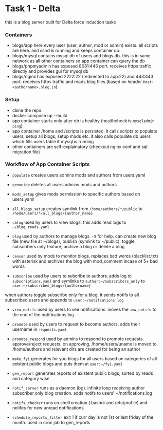 # Task 1 - Delta
this is a blog server built for Delta force induction tasks

### Containers
- blogs/app
    here every user (user, author, mod or admin) exists. all scripts are here. and sshd is running and keeps container up.
- blogs/mysql
    contains mysql db of users and blogs db. this is in same network as all other containers so app container can query the db
- blogs/phpmyadmin
    has exposed 8081:443 port. receives https traffic directly and provides gui for mysql db
- blogs/nginx
    has exposed 2222:22 (redirected to app:22) and 443:443 port. receives https traffic and reads blog files (based on header `Host: <authorname>.blog.in`)

### Setup
- clone the repo
- docker compose up --build
- app container starts only after db is healthy (healthcheck is `mysqladmin ping`)
- app container /home and /scripts is persisted. it calls scripts to populate users, setup all blogs, setup mods etc. it also calls populate db users which fills users table if mysql is running
- other containers are self-explainatory (checkout nginx conf and sql migration file)

### Workflow of App Container Scripts

- `populate` creates users admins mods and authors from users.yaml
- `genocide` deletes all users admins mods and authors
- `mods_setup` gives mods permission to specific authors based on users.yaml
- `all_blogs_setup` creates symlink from `/home/authors/*/public` to `/home/users/*/all_blogs/{author_name}`

- `cblog` used by users to view blogs. this adds read logs to `~/blog_reads.yaml`
- `blog` used by authors to manage blogs. -h for help. can create new blog file (new file at ~/blogs), publish (symlink to ~/public), toggle subscribers only feature, archive a blog or delete a blog
- `censor` used by mods to monitor blogs. replaces bad words (blacklist.txt) with asterisk and archives the blog with mod_comment incase of 5+ bad words
- `subscribe` used by users to subcribe to authors. adds log to `subscriptions.yaml` and symlinks to `author:~/subscribers_only` to `user:~/subscribed_blogs/{authorname}`

when authors toggle subscribe only for a blog, it sends notifs to all subscribed users and appends to `user:~/notifcations.log`

- `view_notifs` used by users to see notifications. moves the `new_notifs` to the end of the notifications.log

- `promote` used by users to request to become authors. adds their username in `requests.yaml`
- `promote_respond` used by admins to respond to promote requests. approve/reject requests. on approving, /home/users/uname is moved to /home/authors and relevant dirs are created for being an author

- `make_fyi` generates for you blogs for all users based on categories of all existent public blogs and puts them at `user:~/fyi.yaml`

- `gen_report` generates reports of existent public blogs, sorted by reads and category wise

- `notif_server` runs as a daemon (bg). infinite loop receiving author subscriber only blog creation. adds notifs to users' ~/notifications.log

- `notifs_checker` runs on shell creation (.bashrc and /etc/profile) and notifes for new unread notifications

- `schedule_reports_filter` exit 1 if curr day is not 1st or last friday of the month. used in cron job to gen_reports


